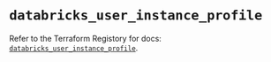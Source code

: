 # `databricks_user_instance_profile`

Refer to the Terraform Registory for docs: [`databricks_user_instance_profile`](https://registry.terraform.io/providers/databricks/databricks/1.23.0/docs/resources/user_instance_profile).
